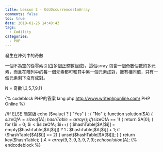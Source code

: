 ```yaml
---
title: Lesson 2 - OddOccurrencesInArray
comments: false
toc: true
date: 2018-01-26 14:40:43
tags:
  - Codility
categories:
  - PHP
---
```


發生在陣列中的奇數

<!-- more -->


一個不為空的從零索引(由多個正整數組成)，這個array 包含一個奇數個數的多元素，而且在陣列中的每一個元素都可和其中另一個元素成對，擁有相同值，只有一個元素剩下沒有成對。

N = 奇數1,3,5,7,9,11

{% codeblock PHP的答案 lang:php http://www.writephponline.com/ PHP Online %}

//If ELSE 簡寫版 echo ($value) ? ( "Yes" ) : ( "No" );
function solution($A) {
    $sizeOfA = sizeof($A);
    $hashTable = array();
    if ($sizeOfA == 1) {
        return $A[0];
    }
    for ($i = 0; $i < $sizeOfA; $i++) {
        $hashTable[$A[$i]] = empty($hashTable[$A[$i]]) ? 1 : $hashTable[$A[$i]] + 1;
        if ($hashTable[$A[$i]] == 2) {
            unset($hashTable[$A[$i]]);
        }
    }
    return key($hashTable);
}
$A = array(9, 3, 9, 3, 9, 7, 9);
echo solution($A);
{% endcodeblock %}	 